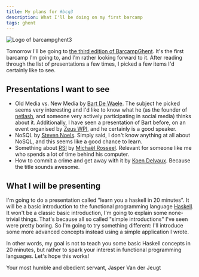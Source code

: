 ```yaml
---
title: My plans for #bcg3
description: What I'll be doing on my first barcamp
tags: ghent
---
```


![Logo of barcampghent3](/images/2009-12-18-my-plans-for-bcg3-bcg3.png)

Tomorrow I'll be going to
[the third edition of BarcampGhent](http://twikilist.com/barcampghent).
It's the first barcamp I'm going to, and I'm rather looking forward to it.
After reading through the list of presentations a few times, I picked a few
items I'd certainly like to see.

## Presentations I want to see

- Old Media vs. New Media by [Bart De Waele](http://www.netlash.com/). 
  The subject he picked seems very interesting and I'd like to know what
  he (as the founder of [netlash](http://www.netlash.com/), and someone very
  actively participating in social media) thinks about it. Additionally,
  I have seen a presentation of Bart before, on an event organised by
  [Zeus WPI](http://zeus.ugent.be/), and he certainly is a good speaker.
- NoSQL by [Steven Noels](http://twitter.com/stevenn). Simply said, I don't
  know anything at all about NoSQL, and this seems like a good chance to learn.
- Something about [RSI](http://en.wikipedia.org/wiki/Repetitive_strain_injury)
  by [Michaël Rosseel](http://www.retaggr.com/Card/michlr). Relevant for
  someone like me who spends a lot of time behind his computer.
- How to commit a crime and get away with it by
  [Koen Delvaux](http://delvauxkoen.blogspot.com/). Because the title sounds
  awesome.

## What I will be presenting

I'm going to do a presentation called "learn you a haskell in 20 minutes". It
will be a basic introduction to the functional programming language
[Haskell](http://haskell.org/). It won't be a classic basic introduction, I'm
going to explain some none-trivial things. That's because all so called
"simple introductions" I've seen were pretty boring. So I'm going to try
something different: I'll introduce some more advanced concepts instead using a
simple application I wrote.

In other words, my goal is not to teach you some basic Haskell concepts in 20
minutes, but rather to spark your interest in functional programming languages.
Let's hope this works!

Your most humble and obedient servant,
Jasper Van der Jeugt
